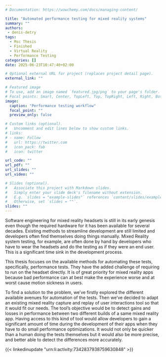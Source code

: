 ```yaml
---
# Documentation: https://wowchemy.com/docs/managing-content/

title: "Automated performance testing for mixed reality systems"
summary: ""
authors: 
 - denis-detry
tags: 
  - Msc Thesis
  - Finished
  - Virtual Reality
  - Performance Testing
categories: []
date: 2025-06-23T10:47:40+02:00

# Optional external URL for project (replaces project detail page).
external_link: ""

# Featured image
# To use, add an image named `featured.jpg/png` to your page's folder.
# Focal points: Smart, Center, TopLeft, Top, TopRight, Left, Right, BottomLeft, Bottom, BottomRight.
image:
  caption: "Performance testing workflow"
  focal_point: ""
  preview_only: false

# Custom links (optional).
#   Uncomment and edit lines below to show custom links.
# links:
# - name: Follow
#   url: https://twitter.com
#   icon_pack: fab
#   icon: twitter

url_code: ""
url_pdf: ""
url_slides: ""
url_video: ""

# Slides (optional).
#   Associate this project with Markdown slides.
#   Simply enter your slide deck's filename without extension.
#   E.g. `slides = "example-slides"` references `content/slides/example-slides.md`.
#   Otherwise, set `slides = ""`.
slides: ""
---
```


Software engineering for mixed reality headsets is still in its early genesis even though the required hardware for it has been available for several decades. Existing methods to streamline development are still limited and developers often find themselves doing things manually. Mixed Reality system testing, for example, are often done by hand by developers who have to wear the headsets and do the testing as if they were an end user. This is a significant time sink in the development process.

This thesis focuses on the available methods for automating these tests, specifically, performance tests. They have the added challenge of requiring to run on the headset directly. It is of great priority for mixed reality apps because bad performance can at best make the experience worse and at worst cause motion sickness in users.

To find a solution to the problem, we’ve firstly explored the different available avenues for automation of the tests. Then we’ve decided to adapt an existing mixed reality capture and replay of user interactions tool so that it would fit our needs. The tool’s objective would be to detect gains and losses in performance between two different builds of a same mixed reality app. Having access to this kind of tool would allow developers to gain a significant amount of time during the development of their apps when they have to do small performance optimizations. It would not only be quicker than a human doing the tests themselves but it would also be more precise, and better able to detect the differences more accurately.

{{< linkedinupdate "urn:li:activity:7342837938759630848" >}}
